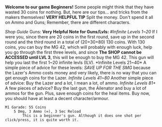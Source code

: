 **Welcome to our game Beginners!**
Some people might think that they have wasted 30 coins for nothing. But, here are our tips... and tricks
from the makers themselves!
**VERY HELPFUL TIP**
Split the money. Don't spend it all on Ammo and Guns;
Remember, there are different characters. 


*Shop Guide*
Guns:
    **Very Helpful Note for Guns/Lvls:**
    *#Infinite Levels 1~20*
    If I were you, since there are 20 coins in the first round, save up in the second round and the third round in a total of (20+30+80) 130 coins. With 130 coins, you can buy the MG 42, which will probably with enough luck, help you go through the first three levels, and since **The SHOP cannot be ACCESSED until LVL 3**, this will be enough to buy the MG 42. This gun will help you last the first 1~20 infinite levls (ILV). 
    *Infinite Levels 21~40*
    A simple piece of advice for these levels: *SAVE UP FOR THE SMG* because the Lazer's Ammo costs money and very likely, there is no way that you can get enough coins for the Lazer. 
    *Infinite Levels 41~80*
    Another simple piece of advice: Buy the Lazer and a lot, I mean a lot, of ammo. 
    *Infinite Levels 81+* 
    A few pieces of advice? Buy the last gun, the Ailenator and buy a lot of ammos for the gun. Plus, save enough coins for the heal items. Buy now, you should have at least a decent character/armour. 




    M1 Garade: 55 Coins
        5 Dmg, 3 Ammo (∞), 3 Sec Reload
            This is a beginner's gun. Although it does one shot per click/press, it is quite worth it.
            